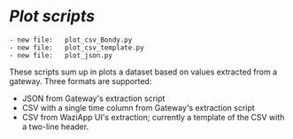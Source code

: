 *Plot scripts*
============================================================

	- new file:   plot_csv_Bondy.py
	- new file:   plot_csv_template.py
	- new file:   plot_json.py

These scripts sum up in plots a dataset based on values extracted from a gateway.
Three formats are supported:
- JSON from Gateway's extraction script
- CSV with a single time column from Gateway's extraction script
- CSV from WaziApp UI's extraction; currently a template of the CSV with a two-line header.

